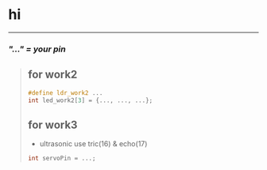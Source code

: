 # hi
----
### ***"..." = your pin***
> ## for work2
>```cpp
> #define ldr_work2 ...
> int led_work2[3] = {..., ..., ...};
>```
> ## for work3
> - ultrasonic use tric(16) & echo(17)
>```cpp
> int servoPin = ...;
> ```

